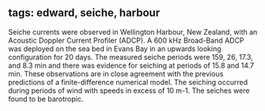 
tags: edward, seiche, harbour
---
Seiche currents were observed in Wellington Harbour, New Zealand, with an Acoustic Doppler Current Profiler (ADCP). A 600 kHz Broad-Band ADCP was deployed on the sea bed in Evans Bay in an upwards looking configuration for 20 days. The measured seiche periods were 159, 26, 17.3, and 8.3 min and there was evidence for seiching at periods of 15.8 and 14.7 min. These observations are in close agreement with the previous predictions of a finite-difference numerical model. The seiching occurred during periods of wind with speeds in excess of 10 m-1. The seiches were found to be barotropic.
